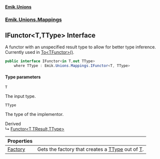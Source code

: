 #### [Emik.Unions](index.md 'index')
### [Emik.Unions.Mappings](Emik.Unions.Mappings.md 'Emik.Unions.Mappings')

## IFunctor<T,TType> Interface

A functor with an unspecified result type to allow for better type inference.  
Currently used in [To&lt;TFunctor&gt;()](Functor_T,TResult,TType_.To().md 'Emik.Unions.Mappings.Functor<T,TResult,TType>.To<TFunctor>()').

```csharp
public interface IFunctor<in T,out TType>
    where TType : Emik.Unions.Mappings.IFunctor<T, TType>
```
#### Type parameters

<a name='Emik.Unions.Mappings.IFunctor_T,TType_.T'></a>

`T`

The input type.

<a name='Emik.Unions.Mappings.IFunctor_T,TType_.TType'></a>

`TType`

The type of the implementor.

Derived  
&#8627; [Functor&lt;T,TResult,TType&gt;](Functor_T,TResult,TType_.md 'Emik.Unions.Mappings.Functor<T,TResult,TType>')

| Properties | |
| :--- | :--- |
| [Factory](IFunctor_T,TType_.Factory().md 'Emik.Unions.Mappings.IFunctor<T,TType>.Factory') | Gets the factory that creates a [TType](IFunctor_T,TType_.md#Emik.Unions.Mappings.IFunctor_T,TType_.TType 'Emik.Unions.Mappings.IFunctor<T,TType>.TType') out of [T](IFunctor_T,TType_.md#Emik.Unions.Mappings.IFunctor_T,TType_.T 'Emik.Unions.Mappings.IFunctor<T,TType>.T'). |
